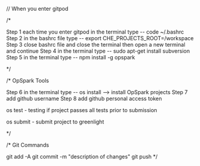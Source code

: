 // When you enter gitpod

/*

Step 1 each time you enter gitpod in the terminal type -- code ~/.bashrc
Step 2 in the bashrc file type -- export CHE_PROJECTS_ROOT=/workspace
Step 3 close bashrc file and close the terminal then open a new terminal and continue
Step 4 in the terminal type -- sudo apt-get install subversion
Step 5 in the terminal type -- npm install -g opspark

*/

/*
OpSpark Tools

Step 6 in the terminal type -- os install --> install OpSpark projects
Step 7 add github username
Step 8 add github personal access token

os test - testing if project passes all tests prior to submission

os submit - submit project to greenlight

*/

/*
Git Commands

git add -A
git commit -m "description of changes"
git push
*/